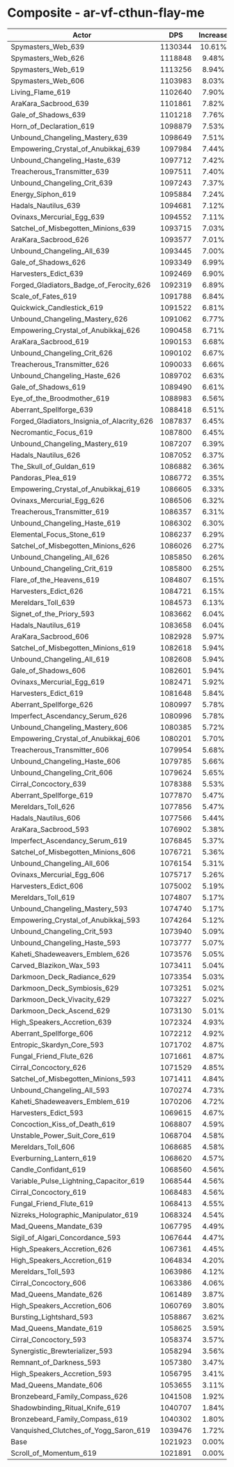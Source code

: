 # Composite - ar-vf-cthun-flay-me
| Actor | DPS | Increase |
|---|:---:|:---:|
|Spymasters_Web_639|1130344|10.61%|
|Spymasters_Web_626|1118848|9.48%|
|Spymasters_Web_619|1113256|8.94%|
|Spymasters_Web_606|1103983|8.03%|
|Living_Flame_619|1102640|7.90%|
|AraKara_Sacbrood_639|1101861|7.82%|
|Gale_of_Shadows_639|1101218|7.76%|
|Horn_of_Declaration_619|1098879|7.53%|
|Unbound_Changeling_Mastery_639|1098649|7.51%|
|Empowering_Crystal_of_Anubikkaj_639|1097984|7.44%|
|Unbound_Changeling_Haste_639|1097712|7.42%|
|Treacherous_Transmitter_639|1097511|7.40%|
|Unbound_Changeling_Crit_639|1097243|7.37%|
|Energy_Siphon_619|1095884|7.24%|
|Hadals_Nautilus_639|1094681|7.12%|
|Ovinaxs_Mercurial_Egg_639|1094552|7.11%|
|Satchel_of_Misbegotten_Minions_639|1093715|7.03%|
|AraKara_Sacbrood_626|1093577|7.01%|
|Unbound_Changeling_All_639|1093445|7.00%|
|Gale_of_Shadows_626|1093349|6.99%|
|Harvesters_Edict_639|1092469|6.90%|
|Forged_Gladiators_Badge_of_Ferocity_626|1092319|6.89%|
|Scale_of_Fates_619|1091788|6.84%|
|Quickwick_Candlestick_619|1091522|6.81%|
|Unbound_Changeling_Mastery_626|1091062|6.77%|
|Empowering_Crystal_of_Anubikkaj_626|1090458|6.71%|
|AraKara_Sacbrood_619|1090153|6.68%|
|Unbound_Changeling_Crit_626|1090102|6.67%|
|Treacherous_Transmitter_626|1090033|6.66%|
|Unbound_Changeling_Haste_626|1089702|6.63%|
|Gale_of_Shadows_619|1089490|6.61%|
|Eye_of_the_Broodmother_619|1088983|6.56%|
|Aberrant_Spellforge_639|1088418|6.51%|
|Forged_Gladiators_Insignia_of_Alacrity_626|1087837|6.45%|
|Necromantic_Focus_619|1087800|6.45%|
|Unbound_Changeling_Mastery_619|1087207|6.39%|
|Hadals_Nautilus_626|1087052|6.37%|
|The_Skull_of_Guldan_619|1086882|6.36%|
|Pandoras_Plea_619|1086772|6.35%|
|Empowering_Crystal_of_Anubikkaj_619|1086605|6.33%|
|Ovinaxs_Mercurial_Egg_626|1086506|6.32%|
|Treacherous_Transmitter_619|1086357|6.31%|
|Unbound_Changeling_Haste_619|1086302|6.30%|
|Elemental_Focus_Stone_619|1086237|6.29%|
|Satchel_of_Misbegotten_Minions_626|1086026|6.27%|
|Unbound_Changeling_All_626|1085850|6.26%|
|Unbound_Changeling_Crit_619|1085800|6.25%|
|Flare_of_the_Heavens_619|1084807|6.15%|
|Harvesters_Edict_626|1084721|6.15%|
|Mereldars_Toll_639|1084573|6.13%|
|Signet_of_the_Priory_593|1083662|6.04%|
|Hadals_Nautilus_619|1083658|6.04%|
|AraKara_Sacbrood_606|1082928|5.97%|
|Satchel_of_Misbegotten_Minions_619|1082618|5.94%|
|Unbound_Changeling_All_619|1082608|5.94%|
|Gale_of_Shadows_606|1082601|5.94%|
|Ovinaxs_Mercurial_Egg_619|1082471|5.92%|
|Harvesters_Edict_619|1081648|5.84%|
|Aberrant_Spellforge_626|1080997|5.78%|
|Imperfect_Ascendancy_Serum_626|1080996|5.78%|
|Unbound_Changeling_Mastery_606|1080385|5.72%|
|Empowering_Crystal_of_Anubikkaj_606|1080201|5.70%|
|Treacherous_Transmitter_606|1079954|5.68%|
|Unbound_Changeling_Haste_606|1079785|5.66%|
|Unbound_Changeling_Crit_606|1079624|5.65%|
|Cirral_Concoctory_639|1078388|5.53%|
|Aberrant_Spellforge_619|1077870|5.47%|
|Mereldars_Toll_626|1077856|5.47%|
|Hadals_Nautilus_606|1077566|5.44%|
|AraKara_Sacbrood_593|1076902|5.38%|
|Imperfect_Ascendancy_Serum_619|1076845|5.37%|
|Satchel_of_Misbegotten_Minions_606|1076721|5.36%|
|Unbound_Changeling_All_606|1076154|5.31%|
|Ovinaxs_Mercurial_Egg_606|1075717|5.26%|
|Harvesters_Edict_606|1075002|5.19%|
|Mereldars_Toll_619|1074807|5.17%|
|Unbound_Changeling_Mastery_593|1074740|5.17%|
|Empowering_Crystal_of_Anubikkaj_593|1074264|5.12%|
|Unbound_Changeling_Crit_593|1073940|5.09%|
|Unbound_Changeling_Haste_593|1073777|5.07%|
|Kaheti_Shadeweavers_Emblem_626|1073576|5.05%|
|Carved_Blazikon_Wax_593|1073411|5.04%|
|Darkmoon_Deck_Radiance_629|1073354|5.03%|
|Darkmoon_Deck_Symbiosis_629|1073251|5.02%|
|Darkmoon_Deck_Vivacity_629|1073227|5.02%|
|Darkmoon_Deck_Ascend_629|1073130|5.01%|
|High_Speakers_Accretion_639|1072324|4.93%|
|Aberrant_Spellforge_606|1072212|4.92%|
|Entropic_Skardyn_Core_593|1071702|4.87%|
|Fungal_Friend_Flute_626|1071661|4.87%|
|Cirral_Concoctory_626|1071529|4.85%|
|Satchel_of_Misbegotten_Minions_593|1071411|4.84%|
|Unbound_Changeling_All_593|1070274|4.73%|
|Kaheti_Shadeweavers_Emblem_619|1070206|4.72%|
|Harvesters_Edict_593|1069615|4.67%|
|Concoction_Kiss_of_Death_619|1068807|4.59%|
|Unstable_Power_Suit_Core_619|1068704|4.58%|
|Mereldars_Toll_606|1068685|4.58%|
|Everburning_Lantern_619|1068620|4.57%|
|Candle_Confidant_619|1068560|4.56%|
|Variable_Pulse_Lightning_Capacitor_619|1068544|4.56%|
|Cirral_Concoctory_619|1068483|4.56%|
|Fungal_Friend_Flute_619|1068413|4.55%|
|Nizreks_Holographic_Manipulator_619|1068324|4.54%|
|Mad_Queens_Mandate_639|1067795|4.49%|
|Sigil_of_Algari_Concordance_593|1067644|4.47%|
|High_Speakers_Accretion_626|1067361|4.45%|
|High_Speakers_Accretion_619|1064834|4.20%|
|Mereldars_Toll_593|1063986|4.12%|
|Cirral_Concoctory_606|1063386|4.06%|
|Mad_Queens_Mandate_626|1061489|3.87%|
|High_Speakers_Accretion_606|1060769|3.80%|
|Bursting_Lightshard_593|1058867|3.62%|
|Mad_Queens_Mandate_619|1058625|3.59%|
|Cirral_Concoctory_593|1058374|3.57%|
|Synergistic_Brewterializer_593|1058294|3.56%|
|Remnant_of_Darkness_593|1057380|3.47%|
|High_Speakers_Accretion_593|1056795|3.41%|
|Mad_Queens_Mandate_606|1053655|3.11%|
|Bronzebeard_Family_Compass_626|1041508|1.92%|
|Shadowbinding_Ritual_Knife_619|1040707|1.84%|
|Bronzebeard_Family_Compass_619|1040302|1.80%|
|Vanquished_Clutches_of_Yogg_Saron_619|1039476|1.72%|
|Base|1021923|0.00%|
|Scroll_of_Momentum_619|1021891|0.00%|
